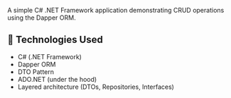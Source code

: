 A simple C# .NET Framework application demonstrating CRUD operations using the Dapper ORM.

## 🚀 Technologies Used

- C# (.NET Framework)
- Dapper ORM
- DTO Pattern
- ADO.NET (under the hood)
- Layered architecture (DTOs, Repositories, Interfaces)
